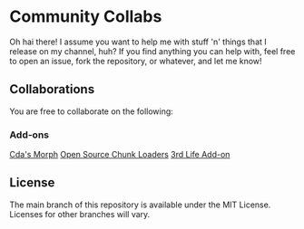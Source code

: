 # Community Collabs

Oh hai there! I assume you want to help me with stuff 'n' things that I release on my channel, huh? If you find anything you can help with, feel free to open an issue, fork the repository, or whatever, and let me know!

## Collaborations
You are free to collaborate on the following:

### Add-ons
[Cda's Morph](https://github.com/cda94581/Community_Collabs/tree/Add-ons/cda002)
[Open Source Chunk Loaders](https://github.com/cda94581/Community_Collabs/tree/Add-ons/cda001)
[3rd Life Add-on](https://github.com/cda94581/Community_Collabs/tree/Add-ons/cda003)

## License
The main branch of this repository is available under the MIT License. Licenses for other branches will vary.